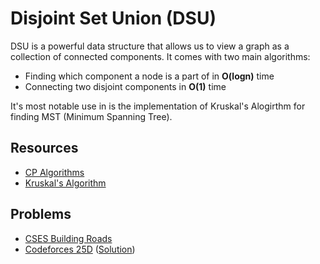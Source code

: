 # Disjoint Set Union (DSU)

DSU is a powerful data structure that allows us to view a graph as a collection of connected components. It comes with two main algorithms:

  - Finding which component a node is a part of in **O(logn)** time
  - Connecting two disjoint components in **O(1)** time

It's most notable use in is the implementation of Kruskal's Alogirthm  for finding MST (Minimum Spanning Tree).

## Resources

  - [CP Algorithms](https://cp-algorithms.com/data_structures/disjoint_set_union.html#arpa)
  - [Kruskal's Algorithm](https://cp-algorithms.com/graph/mst_kruskal_with_dsu.html)

## Problems

 - [CSES Building Roads](https://cses.fi/problemset/task/1666)
 - [Codeforces 25D](https://codeforces.com/contest/25/problem/D) ([Solution](https://codeforces.com/contest/25/submission/126844863))
